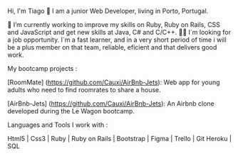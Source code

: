 Hi, I'm Tiago 👋
I am a junior Web Developer, living in Porto, Portugal.

🌱 I’m currently working to improve my skills on Ruby, Ruby on Rails, CSS and JavaScript and get new skills at Java, C# and C/C++.
🧑‍💻 I´m looking for a job opportunity. I´m a fast learner, and in a very short period of time i will be a plus member on that team, reliable, eficient and that delivers good work.

My bootcamp projects :

[RoomMate] (https://github.com/Cauxi/AirBnb-Jets): Web app for young adults who need to find roomrates to share a house.

[AirBnb-Jets] (https://github.com/Cauxi/AirBnb-Jets): An Airbnb clone developed during the Le Wagon bootcamp. 


Languages and Tools I work with :

Html5 | Css3 | Ruby | Ruby on Rails | Bootstrap | Figma | Trello | Git Heroku | SQL
